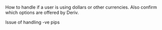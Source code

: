 How to handle if a user is using dollars or other currencies. Also confirm which options are offered by Deriv.

Issue of handling -ve pips